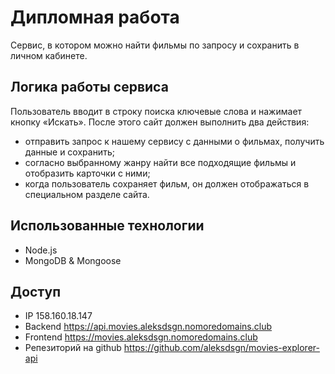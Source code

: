 # Дипломная работа

Сервис, в котором можно найти фильмы по запросу и сохранить в личном кабинете.

## Логика работы сервиса

Пользователь вводит в строку поиска ключевые слова и нажимает кнопку «Искать». После этого сайт должен выполнить два действия:
* отправить запрос к нашему сервису с данными о фильмах, получить данные и сохранить;
* согласно выбранному жанру найти все подходящие фильмы и отобразить карточки с ними;
* когда пользователь сохраняет фильм, он должен отображаться в специальном разделе сайта.

## Использованные технологии

* Node.js
* MongoDB & Mongoose

## Доступ

* IP 158.160.18.147
* Backend https://api.movies.aleksdsgn.nomoredomains.club
* Frontend https://movies.aleksdsgn.nomoredomains.club
* Репезиторий на github https://github.com/aleksdsgn/movies-explorer-api
